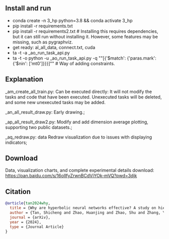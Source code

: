 ## Install and run
- conda create -n 3_hp python=3.8 && conda activate 3_hp
- pip install -r requirements.txt
- pip install -r requirements2.txt  # Installing this requires dependencies, but it can still run without installing it. However, some features may be missing, such as pygraphviz.
- get ready: al_all_data, connect.txt, cuda
- ta -t -a _ao_run_task_api.py
- ta -t -o python -u _ao_run_task_api.py -q "\"[{'\$match': {'paras.mark': {'\$nin': ['mt0']}}}]\""  # Way of adding constraints.

## Explanation
_am_create_all_train.py: Can be executed directly: It will not modify the tasks and code that have been executed. Unexecuted tasks will be deleted, and some new unexecuted tasks may be added.

_an_all_result_draw.py: Early drawing.;

_ap_all_result_draw2.py: Modify and add dimension average plotting, supporting two public datasets.;

_aq_redraw.py: data Redraw visualization due to issues with displaying indicators;

## Download
Data, visualization charts, and complete experimental details download: https://pan.baidu.com/s/16olIfyZrwnBCdViYOk-mVQ?pwd=3djk

## Citation
```bibtex
@article{tan2024why,
  title = {Why are hyperbolic neural networks effective? A study on hierarchical representation capability},
  author = {Tan, Shicheng and Zhao, Huanjing and Zhao, Shu and Zhang, Yanping},
  journal = {arXiv},
  year = {2024},
  type = {Journal Article}
}
```
